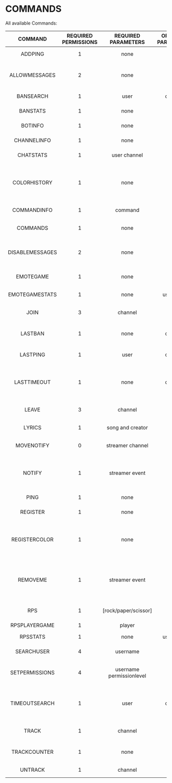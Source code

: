 # COMMANDS
All available Commands:

| COMMAND | REQUIRED PERMISSIONS | REQUIRED PARAMETERS | OPTIONAL PARAMETERS | DESCRIPTION |
| :---:|:---:| :---:|:---:|:---:|
ADDPING | 1 | none | none | Adds an additional ping for your account
ALLOWMESSAGES | 2 | none | none | Used to allow messages send by the bot in the current channel
BANSEARCH | 1 | user | channel | Searches for the last ban for a certain user
BANSTATS | 1 | none | user | Returnes the counter for bans tracked
BOTINFO | 1 | none | none | Gives an info about the bot
CHANNELINFO | 1 | none | none | Retrieves the currents stats about the channel
CHATSTATS | 1 | user channel | none | Checks the chatterlist of the streamer
COLORHISTORY | 1 | none | none | The bot will send a message containing your 10 latest colorchanges and the time between your latest change and now
COMMANDINFO | 1 | command | none | Gives you an info about the given command
COMMANDS | 1 | none | none | Gives you a list containing all available commands
DISABLEMESSAGES | 2 | none | none | Used to disallow messages send by the bot in the current channel
EMOTEGAME | 1 | none | none | Starts a game of hangman with thirdparty emotes
EMOTEGAMESTATS | 1 | none | username | Provides your stats for emotegames
JOIN | 3 | channel | none | Used to make the mainclient join a new channel
LASTBAN | 1 | none | channel | Searches for the last ban occured in the given channel
LASTPING | 1 | user | channel | Gets the information about the lastping for an user
LASTTIMEOUT | 1 | none | channel | Searches for the last timeout occured in the given channel. Only tracks timeouts longer than 300s
LEAVE | 3 | channel | none | Used to make the mainclient leave a channel
LYRICS | 1 | song and creator | none | Retrieves the lyrics for a given song
MOVENOTIFY | 0 | streamer channel | none | Moves your notifications to another channel
NOTIFY | 1 | streamer event | none | Enables notifications for a given streamern on an certain event. Available events: live/offline/title/game/all
PING | 1 | none | none | Just a Ping command 4Head
REGISTER | 1 | none | none | Deprecated, No longer required
REGISTERCOLOR | 1 | none | none | Used to register yourself for colorhistory. The bot will save your 10 latest colors and the time of your last change
REMOVEME | 1 | streamer event | none | Disables notifications for a given streamern on an certain event. Right usage: hb notify <streamer> <event>. Available events: live/offline/title/game/all
RPS | 1 | [rock/paper/scissor] | none | play a game of rock, paper, scissors vs. the bot
RPSPLAYERGAME | 1 | player | none | Play a game of rps
RPSSTATS | 1 | none | username | Provides your stats for rps
SEARCHUSER | 4 | username | none | Search for a certain user in the database
SETPERMISSIONS | 4 | username permissionlevel | none | Sets the permissionslevel to the given level for a given user
TIMEOUTSEARCH | 1 | user | channel | Searches for the last timeout for a certain user. Only tracks timeouts longer than 300s
TRACK | 1 | channel | none | Used to make the watch client join a new channel to track
TRACKCOUNTER | 1 | none | none | Gets the current amount of tracked channels across twitch
UNTRACK | 1 | channel | none | Used to make the watch client leave a channel